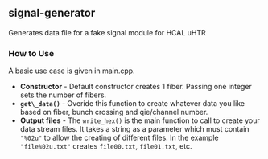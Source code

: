 ## signal-generator ##

Generates data file for a fake signal module for HCAL uHTR

### How to Use ###

A basic use case is given in main.cpp. 

*  **Constructor** - Default constructor creates 1 fiber. Passing one integer sets the number of fibers.
* **`get\_data()`** - Overide this function to create whatever data you like based on fiber, bunch crossing and qie/channel number.
*  **Output files** - The `write_hex()` is the main function to call to create your data stream files. It takes a string as a parameter which must contain `"%02u"` to allow the creating of different files. In the example `"file%02u.txt"` creates `file00.txt`, `file01.txt`, etc.
